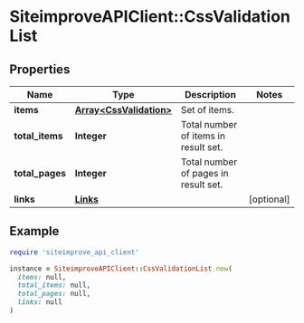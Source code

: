 # SiteimproveAPIClient::CssValidationList

## Properties

| Name | Type | Description | Notes |
| ---- | ---- | ----------- | ----- |
| **items** | [**Array&lt;CssValidation&gt;**](CssValidation.md) | Set of items. |  |
| **total_items** | **Integer** | Total number of items in result set. |  |
| **total_pages** | **Integer** | Total number of pages in result set. |  |
| **links** | [**Links**](Links.md) |  | [optional] |

## Example

```ruby
require 'siteimprove_api_client'

instance = SiteimproveAPIClient::CssValidationList.new(
  items: null,
  total_items: null,
  total_pages: null,
  links: null
)
```

